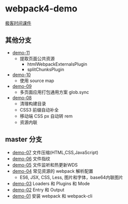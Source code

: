 # webpack4-demo

[极客时间课件](https://github.com/lalalazero/geektime-webpack-course)

## 其他分支

- [demo-11](https://github.com/lalalazero/webpack4-demo/blob/demo-11/demo.md)
    - 提取页面公共资源 
        - htmlWebpackExternalsPlugin
        - splitChunksPlugin
- [demo-10](https://github.com/lalalazero/webpack4-demo/blob/demo-10/demo.md)
    - 使用 source map
- [demo-09](https://github.com/lalalazero/webpack4-demo/blob/demo-09/demo.md) 
    - 多页面应用打包通用方案 glob.sync
- [demo-08](https://github.com/lalalazero/webpack4-demo/blob/demo-08/demo.md) 
    - 清理构建目录
    - CSS3 前缀自动补全
    - 移动端 CSS px 自动转 rem
    - 资源内联

## master 分支
- [demo-07](https://github.com/lalalazero/webpack4-demo/tree/master/demo-07) 文件压缩(HTML,CSS,JavaScript)
- [demo-06](https://github.com/lalalazero/webpack4-demo/tree/master/demo-06) 文件指纹
- [demo-05](https://github.com/lalalazero/webpack4-demo/tree/master/demo-05) 文件监听和热更新WDS
- [demo-04](https://github.com/lalalazero/webpack4-demo/tree/master/demo-04) 常见资源的 webpack 解析配置
    - ES6, JSX, CSS, Less, 图片和字体，base64内联图片
- [demo-03](https://github.com/lalalazero/webpack4-demo/tree/master/demo-03) Loaders 和 Plugins 和 Mode
- [demo-02](https://github.com/lalalazero/webpack4-demo/tree/master/demo-02) Entry 和 Output
- [demo-01](https://github.com/lalalazero/webpack4-demo/tree/master/demo-01) 安装 webpack 和 webpack-cli





